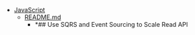 - <a href = "E:\Node_projects\Node_Way\ArchivTSH_2\ArhivTimur_2\EventSourcing-master\JavaScript\cat.JavaScript\dir.JavaScript.md">JavaScript</a>
    - <a href = "E:\Node_projects\Node_Way\ArchivTSH_2\ArhivTimur_2\EventSourcing-master\JavaScript\README.md">README.md</a>
        - *## Use SQRS and Event Sourcing to Scale Read API
